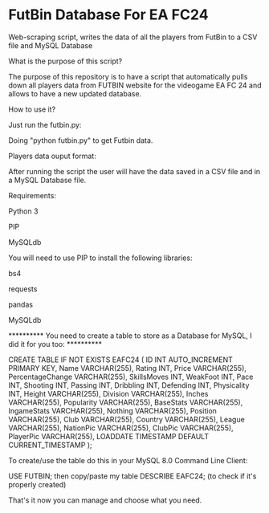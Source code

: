 # FutBin Database For EA FC24
Web-scraping script, writes the data of all the players from FutBin to a CSV file and MySQL Database

What is the purpose of this script?

The purpose of this repository is to have a script that automatically pulls down all players data from FUTBIN website for the videogame EA FC 24 and allows to have a new updated database.

How to use it?

Just run the futbin.py:

Doing "python futbin.py" to get Futbin data.

Players data ouput format:

After running the script the user will have the data saved in a CSV file and in a MySQL Database file.

Requirements:

Python 3

PIP

MySQLdb

You will need to use PIP to install the following libraries:

bs4

requests

pandas

MySQLdb


********** You need to create a table to store as a Database for MySQL, I did it for you too: **********

CREATE TABLE IF NOT EXISTS EAFC24 (
    ID INT AUTO_INCREMENT PRIMARY KEY,
    Name VARCHAR(255),
    Rating INT,
    Price VARCHAR(255),
    PercentageChange VARCHAR(255),
    SkillsMoves INT,
    WeakFoot INT,
    Pace INT,
    Shooting INT,
    Passing INT,
    Dribbling INT,
    Defending INT,
    Physicality INT,
    Height VARCHAR(255),
    Division VARCHAR(255),
    Inches VARCHAR(255),
    Popularity VARCHAR(255),
    BaseStats VARCHAR(255),
    IngameStats VARCHAR(255),
    Nothing VARCHAR(255),
    Position VARCHAR(255),
    Club VARCHAR(255),
    Country VARCHAR(255),
    League VARCHAR(255),
    NationPic VARCHAR(255),
    ClubPic VARCHAR(255),
    PlayerPic VARCHAR(255),
    LOADDATE TIMESTAMP DEFAULT CURRENT_TIMESTAMP
);


To create/use the table do this in your MySQL 8.0 Command Line Client: 

USE FUTBIN;
then copy/paste my table
DESCRIBE EAFC24; (to check if it's properly created)

That's it now you can manage and choose what you need.
